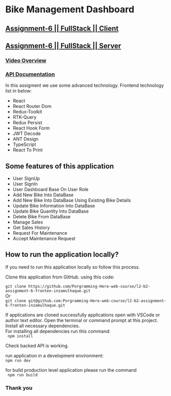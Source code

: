 # Bike Management Dashboard

## [Assignment-6 || FullStack || Client](https://l2b2-bike-management-a6.netlify.app/)

## [Assignment-6 || FullStack || Server](https://bike-management-a6.vercel.app/)

### [Video Overview](https://www.youtube.com/watch?v=Rc_FXOuLRwM&feature=youtu.be)

### [API Documentation](https://documenter.getpostman.com/view/32025135/2s9YyqihG3)

In this assigment we use some advanced technology. Frontend technology list in below:

- React
- React Router Dom
- Redux-Toolkit
- RTK-Query
- Redux Persist
- React Hook Form
- JWT Decode
- ANT Design
- TypeScript
- React To Print

## Some features of this application

- User SignUp
- User SignIn
- User Dashboard Base On User Role
- Add New Bike Into DataBase
- Add New Bike Into DataBase Using Existing Bike Details
- Update Bike Information Into DataBase
- Update Bike Quantity Into DataBase
- Delete Bike From DataBase
- Manage Sales
- Get Sales History
- Request For Maintenance
- Accept Maintenance Request

## How to run the application locally?

If you need to run this application locally so follow this process.

Clone this application from GitHub. using this code:

`git clone https://github.com/Porgramming-Hero-web-course/l2-b2-assignment-6-fronten-inzamulhaque.git`  
Or  
`git clone git@github.com:Porgramming-Hero-web-course/l2-b2-assignment-6-fronten-inzamulhaque.git`

If applications are cloned successfully applications open with VSCode or author text editor. Open the terminal or command prompt at this project. Install all necessary dependencies.  
For installing all dependencies run this command:  
` npm install`

Check backed API is working.

run application in a development environment:  
`npm run dev`

for build production level application please run the command  
` npm run build`

### Thank you
